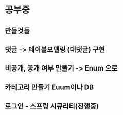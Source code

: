 # 공부중

## 만들것들

## 댓글 -> 테이블모델링 (대댓글) 구현

## 비공개, 공개 여부 만들기 -> Enum 으로

## 카테고리 만들기 Euum이나 DB

## 로그인 - 스프링 시큐리티(진행중)
